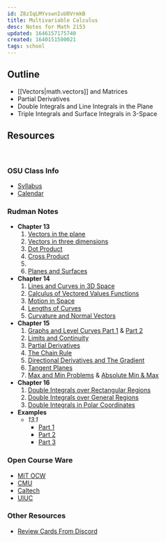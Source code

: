 ```yaml
---
id: Z8zIqLMYvswnIuU0VrmkB
title: Multivariable Calculus
desc: Notes for Math 2153
updated: 1646157175740
created: 1640151500021
tags: school
---
```

## Outline
- [[Vectors|math.vectors]] and Matrices
- Partial Derivatives
- Double Integrals and Line Integrals in the Plane
- Triple Integrals and Surface Integrals in 3-Space

## Resources 
<br>

### OSU Class Info
  - [Syllabus](/assets/spr22/MultiCalc/calc3syl.pdf)
  - [Calendar](/assets/spr22/MultiCalc/calc3cal.pdf)


### Rudman Notes
  - **Chapter 13**
    1. [Vectors in the plane](/assets/spr22/MultiCalc/13.1_Vectors_in_the_plane.pdf)
    2. [Vectors in three dimensions](/assets/spr22/MultiCalc/13.2_Vectors_in_three_dimensions.pdf)
    3. [Dot Product](/assets/spr22/MultiCalc/13.3_Dot_Product.pdf)
    4. [Cross Product](/assets/spr22/MultiCalc/13.4_Cross_products.pdf)
    5. 
    6. [Planes and Surfaces](/assets/spr22/MultiCalc/13.6_Planes_and_surfaces.pdf)
  - **Chapter 14**
    1. [Lines and Curves in 3D Space](/assets/spr22/MultiCalc/14.1_Lines_and_curves_in_space.pdf)
    2. [Calculus of Vectored Values Functions](/assets/spr22/MultiCalc/14.2_Calculus_of_vector-valued_functions.pdf)
    3. [Motion in Space](/assets/spr22/MultiCalc/14.3_Motion_in_space.pdf)
    4. [Lengths of Curves](/assets/spr22/MultiCalc/14.4_Lengths_of_curves.pdf)
    5. [Curvature and Normal Vectors](/assets/spr22/MultiCalc/14.5_Curvature_and_normal_vectors.pdf) 
 - **Chapter 15**
    1. [Graphs and Level Curves Part 1](/assets/spr22/MultiCalc/15.1_Graphs_and_level_curves.pdf) & [Part 2](/assets/spr22/MultiCalc/15_1_2.pdf)
    2. [Limits and Continuity](/assets/spr22/MultiCalc/15.2_Limits_and_Continuity.pdf)
    3. [Partial Derivatives](/assets/spr22/MultiCalc/15.3_Partial_Derivatives.pdf)
    4. [The Chain Rule](/assets/spr22/MultiCalc/15.4_The_Chain_Rule.pdf)
    5. [Directional Derivatives and The Gradient](/assets/spr22/MultiCalc/15.5_Directional_derivatives_and_the_gradient.pdf)
    6. [Tangent Planes](/assets/spr22/MultiCalc/15.6_Tangent_planes.pdf)
    7. [Max and Min Problems](/assets/spr22/MultiCalc/15.7_Max_and_Min_problems.pdf) & [Absolute Min & Max](/assets/spr22/MultiCalc/15.7_cont._Absolute_Max_and_Min_values.pdf)
- **Chapter 16**
    1. [Double Integrals over Rectangular Regions](/assets/spr22/MultiCalc/16.1_Double_integrals_over_rectangular_regions.pdf)
    2. [Double Integrals over General Regions](/assets/spr22/MultiCalc/16.2_Double_integrals_over_general_regions.pdf)
    3. [Double Integrals in Polar Coordinates](/assets/spr22/MultiCalc/16.3_Double_integrals_in_polar_coordinates.pdf)
- **Examples**
  - *13.1*
    - [Part 1](/assets/spr22/MultiCalc/13.1_example_pg_1.jpg)
    - [Part 2](/assets/spr22/MultiCalc/13.1_example_pg_2.jpg)
    - [Part 3](/assets/spr22/MultiCalc/13.1_example_pg_3.jpg)
  
### Open Course Ware
  - [MIT OCW](https://ocw.mit.edu/courses/mathematics/18-02sc-multivariable-calculus-fall-2010/index.htm)
  - [CMU](https://www.math.cmu.edu/~gautam/sj/teaching/2019-20/268-multid-calc/)
  - [Caltech](http://tamuz.caltech.edu/teaching/18.022/)
  - [UIUC](https://nmd.pages.math.illinois.edu/classes/2019/241/index.html)

### Other Resources

  - [Review Cards From Discord](/assets/spr22/MultiCalc/2153_rev_cards.pdf)
